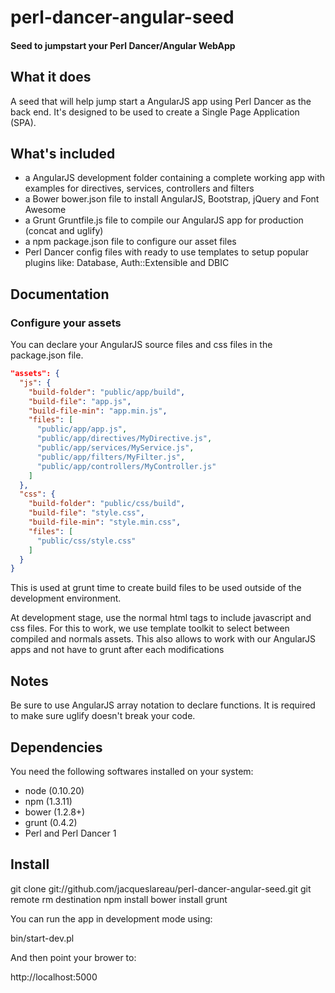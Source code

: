 ﻿# perl-dancer-angular-seed

#### Seed to jumpstart your Perl Dancer/Angular WebApp 

## What it does

A seed that will help jump start a AngularJS app using Perl Dancer as the back end.
It's designed to be used to create a Single Page Application (SPA).  

## What's included

 - a AngularJS development folder containing a complete working app with examples for directives,
   services, controllers and filters
 - a Bower bower.json file to install AngularJS, Bootstrap, jQuery and Font Awesome
 - a Grunt Gruntfile.js file to compile our AngularJS app for production (concat and uglify)
 - a npm package.json file to configure our asset files
 - Perl Dancer config files with ready to use templates to setup popular plugins like: 
   Database, Auth::Extensible and DBIC

## Documentation

### Configure your assets

You can declare your AngularJS source files and css files in the package.json file. 

```json
"assets": {
  "js": {
    "build-folder": "public/app/build",
    "build-file": "app.js",
    "build-file-min": "app.min.js",
    "files": [
      "public/app/app.js",
      "public/app/directives/MyDirective.js",
      "public/app/services/MyService.js",
      "public/app/filters/MyFilter.js",
      "public/app/controllers/MyController.js"
    ]
  },
  "css": {
    "build-folder": "public/css/build",
    "build-file": "style.css",
    "build-file-min": "style.min.css",
    "files": [
      "public/css/style.css"
    ]
  }
}
```

This is used at grunt time to create build files to be used outside of the development environment.

At development stage, use the normal html tags to include javascript and css files.
For this to work, we use template toolkit to select between compiled and normals assets. This also 
allows to work with our AngularJS apps and not have to grunt after each modifications

## Notes

Be sure to use AngularJS array notation to declare functions. It is required to make sure uglify 
doesn't break your code.

## Dependencies

You need the following softwares installed on your system:

- node (0.10.20)
- npm (1.3.11)
- bower (1.2.8+)
- grunt (0.4.2)
- Perl and Perl Dancer 1

## Install

 git clone git://github.com/jacqueslareau/perl-dancer-angular-seed.git
 git remote rm destination
 npm install
 bower install
 grunt
 
You can run the app in development mode using:

 bin/start-dev.pl

And then point your brower to:

http://localhost:5000
